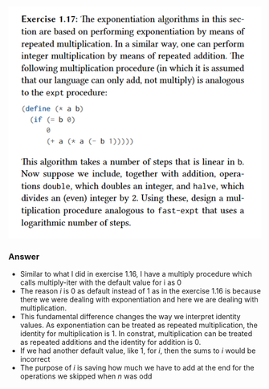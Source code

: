 ![Question](image.png)

### Answer
- Similar to what I did in exercise 1.16, I have a multiply procedure which calls multiply-iter with the default value for i as 0
- The reason _i_ is 0 as default instead of 1 as in the exercise 1.16 is because there we were dealing with exponentiation and here we are dealing with multiplication.
- This fundamental difference changes the way we interpret identity values. As exponentiation can be treated as repeated multiplication, the identity for multiplication is 1. In constrat, multiplication can be treated as repeated additions and the identity for addition is 0.
- If we had another default value, like 1, for _i_, then the sums to _i_ would be incorrect
- The purpose of _i_ is saving how much we have to add at the end for the operations we skipped when _n_ was odd